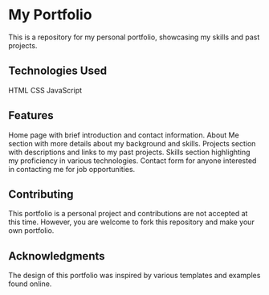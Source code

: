 # My Portfolio
This is a repository for my personal portfolio, showcasing my skills and past projects.

## Technologies Used
HTML
CSS
JavaScript

## Features
Home page with brief introduction and contact information.
About Me section with more details about my background and skills.
Projects section with descriptions and links to my past projects.
Skills section highlighting my proficiency in various technologies.
Contact form for anyone interested in contacting me for job opportunities.

## Contributing
This portfolio is a personal project and contributions are not accepted at this time. However, you are welcome to fork this repository and make your own portfolio.

## Acknowledgments
The design of this portfolio was inspired by various templates and examples found online.
